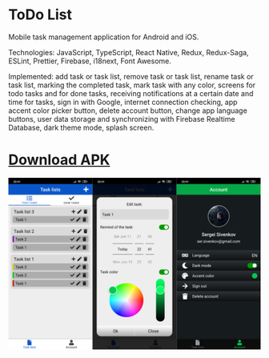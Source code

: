 # ToDo List
Mobile task management application for Android and iOS.

Technologies: JavaScript, TypeScript, React Native, Redux, Redux-Saga, ESLint, Prettier, Firebase, i18next, Font Awesome.

Implemented: add task or task list, remove task or task list, rename task or task list, marking the completed task, mark task with any color, screens for todo tasks and for done tasks, receiving notifications at a certain date and time for tasks, sign in with Google, internet connection checking, app accent color picker button, delete account button, change app language buttons, user data storage and synchronizing with Firebase Realtime Database, dark theme mode, splash screen.

# [Download APK](https://drive.google.com/file/d/1t_22Nob-muY7ka0Jn-BrVh9755Req3w_/view?usp=sharing "Link")

![ToDo List preview](./preview.png)
